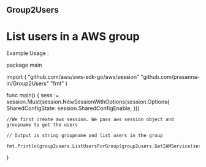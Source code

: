 ## Group2Users

List users in a AWS  group
=========================
  
Example Usage :

package main


import (
	"github.com/aws/aws-sdk-go/aws/session"
	"github.com/prasanna-in/Group2Users"
	"fmt"
)

func main() {
	sess := session.Must(session.NewSessionWithOptions(session.Options{
				SharedConfigState: session.SharedConfigEnable,
			}))
			
	//We first create aws session. We pass aws session object and groupname to get the users 
	
	// Output is string groupname and list users in the group
	
	fmt.Println(group2users.ListUsersForGroup(group2users.GetIAMService(sess),"GroupName"))
}




